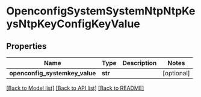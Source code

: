 # OpenconfigSystemSystemNtpNtpKeysNtpKeyConfigKeyValue

## Properties
Name | Type | Description | Notes
------------ | ------------- | ------------- | -------------
**openconfig_systemkey_value** | **str** |  | [optional] 

[[Back to Model list]](../README.md#documentation-for-models) [[Back to API list]](../README.md#documentation-for-api-endpoints) [[Back to README]](../README.md)


